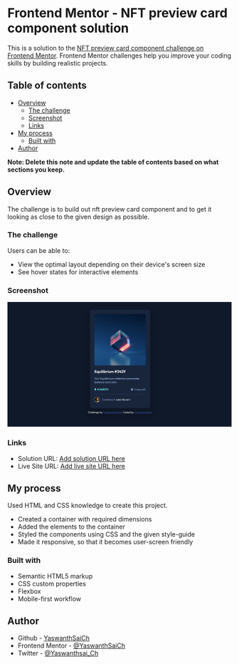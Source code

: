# Frontend Mentor - NFT preview card component solution

This is a solution to the [NFT preview card component challenge on Frontend Mentor](https://www.frontendmentor.io/challenges/nft-preview-card-component-SbdUL_w0U). Frontend Mentor challenges help you improve your coding skills by building realistic projects. 

## Table of contents

- [Overview](#overview)
  - [The challenge](#the-challenge)
  - [Screenshot](#screenshot)
  - [Links](#links)
- [My process](#my-process)
  - [Built with](#built-with)
- [Author](#author)

**Note: Delete this note and update the table of contents based on what sections you keep.**

## Overview
The challenge is to build out nft preview card component and to get it looking as close to the given design as possible.

### The challenge

Users can be able to:

- View the optimal layout depending on their device's screen size
- See hover states for interactive elements

### Screenshot

![](./screenshot.jpg)


### Links

- Solution URL: [Add solution URL here](https://your-solution-url.com)
- Live Site URL: [Add live site URL here](https://your-live-site-url.com)

## My process

Used HTML and CSS knowledge to create this project.
- Created a container with required dimensions
- Added the elements to the container
- Styled the components using CSS and the given style-guide
- Made it responsive, so that it becomes user-screen friendly

### Built with

- Semantic HTML5 markup
- CSS custom properties
- Flexbox
- Mobile-first workflow


## Author

- Github - [YaswanthSaiCh](https://github.com/YaswanthSaiCh)
- Frontend Mentor - [@YaswanthSaiCh](https://www.frontendmentor.io/profile/YaswanthSaiCh)
- Twitter - [@Yaswanthsai_Ch](https://twitter.com/Yaswanthsai_Ch)

